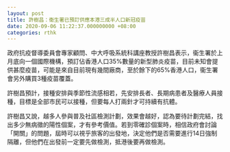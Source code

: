 ```yaml
---
layout: post
title: 許樹昌：衞生署已預訂供應本港三成半人口新冠疫苗
date: 2020-09-06 11:22:37.000000000 +08:00
categories: rthk
---
```


政府抗疫督導委員會專家顧問、中大呼吸系統科講座教授許樹昌表示，衞生署於上月底向一個國際機構，預訂佔香港人口35%數量的新型肺炎疫苗，目前未知會提供甚麼疫苗，可能是來自目前現有幾間廠商，至於餘下的65%香港人口，衞生署會另外購買3種疫苗覆蓋。

許樹昌預計，接種安排與季節性流感相若，先安排長者、長期病患者及醫療人員接種，目標是全部市民可以接種，但要每人打兩針才可持續有抗體。

許樹昌又說，越多人參與普及社區檢測計劃，效果會越好，認為要待計劃完結，找出多少無病徵的陽性個案，才有參考價值。若到零確診個案時，相信政府會討論「開關」的問題，屆時可以視乎旅客的出發地，決定他們是否需要進行14日強制隔離，但他們在出發前一定要先做檢測，抵港後要再做檢測。
